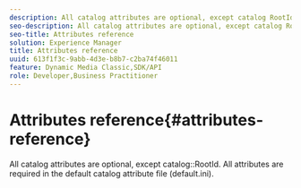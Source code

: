 ```yaml
---
description: All catalog attributes are optional, except catalog RootId. All attributes are required in the default catalog attribute file (default.ini).
seo-description: All catalog attributes are optional, except catalog RootId. All attributes are required in the default catalog attribute file (default.ini).
seo-title: Attributes reference
solution: Experience Manager
title: Attributes reference
uuid: 613f1f3c-9abb-4d3e-b8b7-c2ba74f46011
feature: Dynamic Media Classic,SDK/API
role: Developer,Business Practitioner
---
```


# Attributes reference{#attributes-reference}

All catalog attributes are optional, except catalog::RootId. All attributes are required in the default catalog attribute file (default.ini).

